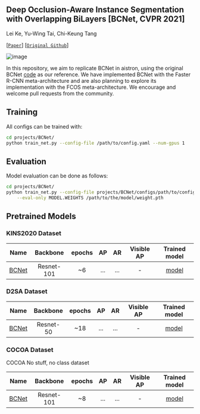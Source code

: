 ## Deep Occlusion-Aware Instance Segmentation with Overlapping BiLayers [BCNet, CVPR 2021]

Lei Ke, Yu-Wing Tai, Chi-Keung Tang

[[`Paper`](https://openaccess.thecvf.com/content/CVPR2021/papers/Ke_Deep_Occlusion-Aware_Instance_Segmentation_With_Overlapping_BiLayers_CVPR_2021_paper.pdf)] [[`Original Github`](https://github.com/lkeab/BCNet)]

![image](https://github.com/trqminh/aistron/assets/30286786/7bd8c889-4ce6-4017-81d8-6e49b944a574)

In this repository, we aim to replicate BCNet in aistron, 
using the original BCNet [code](https://github.com/lkeab/BCNet) as our reference. 
We have implemented BCNet with the Faster R-CNN meta-architecture
and are also planning to explore its implementation with the FCOS meta-architecture. 
We encourage and welcome pull requests from the community.


## Training
All configs can be trained with:
```bash
cd projects/BCNet/
python train_net.py --config-file /path/to/config.yaml --num-gpus 1
```

## Evaluation
Model evaluation can be done as follows:
```bash
cd projects/BCNet/
python train_net.py --config-file projects/BCNet/configs/path/to/config.yaml \
    --eval-only MODEL.WEIGHTS /path/to/the/model/weight.pth
```

## Pretrained Models

### KINS2020 Dataset
| Name | Backbone | epochs |AP|AR|Visible AP| Trained model |
|-------|:---:|:-------:|:-------:|:-------:|:-------:|:-------:|
|[BCNet]()|Resnet-101|~6|...|...|-|[model]()|


### D2SA Dataset
| Name | Backbone | epochs |AP|AR|Visible AP| Trained model |
|-------|:---:|:-------:|:-------:|:-------:|:-------:|:-------:|
|[BCNet]()|Resnet-50|~18|...|...|-|[model]()|

### COCOA Dataset
COCOA No stuff, no class dataset

| Name | Backbone | epochs |AP|AR|Visible AP| Trained model |
|-------|:---:|:-------:|:-------:|:-------:|:-------:|:-------:|
|[BCNet]()|Resnet-101|~8|...|...|-|[model]()|
